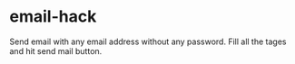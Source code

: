 # email-hack
Send email with any email address without any password.
Fill all the tages and hit send mail button.
